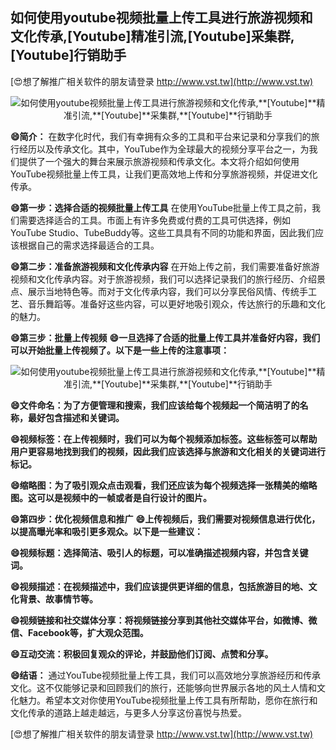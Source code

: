 ## **如何使用youtube视频批量上传工具进行旅游视频和文化传承,**[Youtube]**精准引流,**[Youtube]**采集群,**[Youtube]**行销助手**

[😍想了解推广相关软件的朋友请登录 http://www.vst.tw](http://www.vst.tw)

 <center><img src="https://vst.tw/MP4/tuiguang/png/8.png" alt="如何使用youtube视频批量上传工具进行旅游视频和文化传承,**[Youtube]**精准引流,**[Youtube]**采集群,**[Youtube]**行销助手"></center>

**😄简介：**
在数字化时代，我们有幸拥有众多的工具和平台来记录和分享我们的旅行经历以及传承文化。其中，YouTube作为全球最大的视频分享平台之一，为我们提供了一个强大的舞台来展示旅游视频和传承文化。本文将介绍如何使用YouTube视频批量上传工具，让我们更高效地上传和分享旅游视频，并促进文化传承。

**😄第一步：选择合适的视频批量上传工具**
在使用YouTube批量上传工具之前，我们需要选择适合的工具。市面上有许多免费或付费的工具可供选择，例如YouTube Studio、TubeBuddy等。这些工具具有不同的功能和界面，因此我们应该根据自己的需求选择最适合的工具。

**😄第二步：准备旅游视频和文化传承内容**
在开始上传之前，我们需要准备好旅游视频和文化传承内容。对于旅游视频，我们可以选择记录我们的旅行经历、介绍景点、展示当地特色等。而对于文化传承内容，我们可以分享民俗风情、传统手工艺、音乐舞蹈等。准备好这些内容，可以更好地吸引观众，传达旅行的乐趣和文化的魅力。

**😄第三步：批量上传视频**
**😄一旦选择了合适的批量上传工具并准备好内容，我们可以开始批量上传视频了。以下是一些上传的注意事项：**

 <center><img src="https://vst.tw/MP4/tuiguang/png/5.png" alt="如何使用youtube视频批量上传工具进行旅游视频和文化传承,**[Youtube]**精准引流,**[Youtube]**采集群,**[Youtube]**行销助手"></center>

**😄文件命名：为了方便管理和搜索，我们应该给每个视频起一个简洁明了的名称，最好包含描述和关键词。**

**😄视频标签：在上传视频时，我们可以为每个视频添加标签。这些标签可以帮助用户更容易地找到我们的视频，因此我们应该选择与旅游和文化相关的关键词进行标记。**

**😄缩略图：为了吸引观众点击观看，我们还应该为每个视频选择一张精美的缩略图。这可以是视频中的一帧或者是自行设计的图片。**

**😄第四步：优化视频信息和推广**
**😄上传视频后，我们需要对视频信息进行优化，以提高曝光率和吸引更多观众。以下是一些建议：**

**😄视频标题：选择简洁、吸引人的标题，可以准确描述视频内容，并包含关键词。**

**😄视频描述：在视频描述中，我们应该提供更详细的信息，包括旅游目的地、文化背景、故事情节等。**

**😄视频链接和社交媒体分享：将视频链接分享到其他社交媒体平台，如微博、微信、Facebook等，扩大观众范围。**

**😄互动交流：积极回复观众的评论，并鼓励他们订阅、点赞和分享。**

**😄结语：**
通过YouTube视频批量上传工具，我们可以高效地分享旅游经历和传承文化。这不仅能够记录和回顾我们的旅行，还能够向世界展示各地的风土人情和文化魅力。希望本文对你使用YouTube视频批量上传工具有所帮助，愿你在旅行和文化传承的道路上越走越远，与更多人分享这份喜悦与热爱。

[😍想了解推广相关软件的朋友请登录 http://www.vst.tw](http://www.vst.tw)



